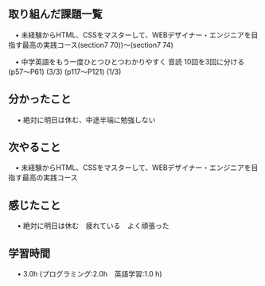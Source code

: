## 取り組んだ課題一覧
           
 　• 未経験からHTML、CSSをマスターして、WEBデザイナー・エンジニアを目指す最高の実践コース(section7 70))〜(section7 74) 

 　• 中学英語をもう一度ひとつひとつわかりやすく 音読 10回を3回に分ける  (p57〜P61)  (3/3)  (p117〜P121)  (1/3) 

             
## 分かったこと

　 • 絶対に明日は休む、中途半端に勉強しない

## 次やること　
           
 　• 未経験からHTML、CSSをマスターして、WEBデザイナー・エンジニアを目指す最高の実践コース

## 感じたこと

　 • 絶対に明日は休む　疲れている　よく頑張った

## 学習時間

　 • 3.0h (プログラミング:2.0h　英語学習:1.0 h)